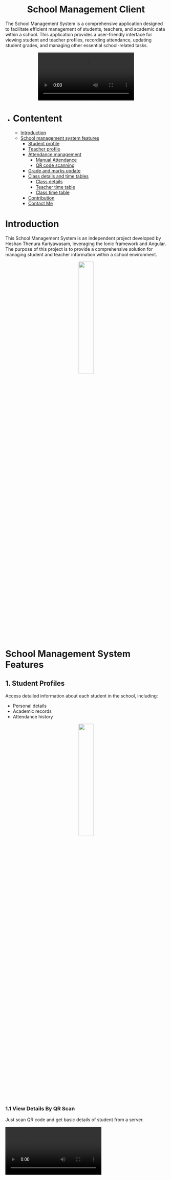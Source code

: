 # <h1 align="center">School Management Client</h1>

The School Management System is a comprehensive application designed to facilitate efficient management of students, teachers, and academic data within a school. This application provides a user-friendly interface for viewing student and teacher profiles, recording attendance, updating student grades, and managing other essential school-related tasks.

<p align="center"> 
<video src="https://user-images.githubusercontent.com/75155192/282219571-2c2379cc-47d6-45bc-8ae7-1a037086c6eb.mp4" autoplay>
</p>

- # Contentent
  - [Introduction](#introduction)
  - [School management system features](#school-management-system-features)
    - [Student profile](#1-student-profiles)
    - [Teacher profile](#2-teacher-profiles)
    - [Attendance management](#3-attendance-management)
      - [Manual Attendance](#31-manual-attendance)
      - [QR code scanning](#32-qr-code-scanning)
    - [Grade and marks update](#4-grade-and-marks-update)
    - [Class details and time tables](#5-class-details-and-timetables)
      - [Class details](#51-class-details)
      - [Teacher time table](#52-teacher-timetables)
      - [Class time table](#53-class-timetables)
    - [Contribution](#contributing-to-school-management-client)
    - [Contact Me](#if-youre-interested-in-custom-application-development-or-would-like-to-discuss-a-project-please-dont-hesitate-to-contact-me)

# Introduction

This School Management System is an independent project developed by Heshan Thenura Kariyawasam, leveraging the Ionic framework and Angular. The purpose of this project is to provide a comprehensive solution for managing student and teacher information within a school environment.

<p align="center"> 
<img src="https://user-images.githubusercontent.com/75155192/282219400-d7f5d9cc-4986-40ca-b0bc-04bba93da82e.png" width="30%" >
</p>

# School Management System Features

## 1. Student Profiles

Access detailed information about each student in the school, including:

- Personal details
- Academic records
- Attendance history
<p align="center"> 
<img src="https://user-images.githubusercontent.com/75155192/282219277-70bf38f7-e5b6-47e0-89e6-791ddedcf647.png" width="30%">
</p>

### 1.1 View Details By QR Scan

Just scan QR code and get basic details of student from a server.

<video src="https://user-images.githubusercontent.com/75155192/282802253-b69fb234-bab6-42f0-a9e3-a596a4026925.mp4">

## 2. Teacher Profiles

View profiles of teachers associated with the school, containing information about:

- Qualifications
- Classes taught
- Contact details
<p align="center"> 
<img src="https://user-images.githubusercontent.com/75155192/282219346-b9996d3b-d819-4d73-b2e0-e5d6b4763652.png" width="30%">
</p>

## 3. Attendance Management

### 3.1 Manual Attendance

Easily record and manage attendance for each class session manually, providing:

- User-friendly interface
- Attendance reports for analysis
- Future reference for administrative purposes

### 3.2 QR Code Scanning

Take advantage of the QR code scanning feature to streamline the attendance process:

- Generate unique QR codes for each class session.
- Students can use their smartphones to scan the QR code upon entering the classroom.
- Automatic attendance recording, reducing manual effort.
- Improved accuracy and efficiency in attendance tracking.

## 4. Grade and Marks Update

Effortlessly update and manage student marks and grades, ensuring:

- Accuracy and reliability of academic records
- Timely and efficient grading processes
- Seamless integration with other school management features

## 5. Class Details and Timetables

### 5.1 Class Details

Provide comprehensive details about each class, including:

- Class name
- Class teacher
- Number of students
<p align="center"> 
<img src="https://user-images.githubusercontent.com/75155192/282219409-5aef8327-639e-4df0-bb7c-eef58cf9e9d7.png" width="30%">
</p>

### 5.2 Teacher Timetables

View timetables for each teacher, showcasing:

- Days and times of classes
- Subjects taught

### 5.3 Class Timetables

Access timetables for each class, displaying:

- Subjects
- Teachers
- Days and times of classes

Including these features enhances the overall functionality of the School Management System, providing users with a complete tool for managing both administrative and academic aspects of the school.

<p align="center"> 
<img src="https://user-images.githubusercontent.com/75155192/282219363-17ef8af1-26ad-44f4-a2fa-2cfd94385634.png" width="30%">
</p>

<!-- # Installation

Follow these steps to set up the School Management System:

```bash
# Clone the repository
git clone https://github.com/yourusername/school-management-system.git

# Navigate to the project directory
cd school-management-system

# Install dependencies
npm install

# Start the application
npm start
``` -->

# Contributing to School Management Client

We welcome and appreciate contributions from the community! By contributing to this project, you agree to abide by our [Code of Conduct](CODE_OF_CONDUCT.md).

## Areas for Contribution

### 1.UI Development

If you are a UI developer, consider contributing by:

Enhancing the user interface for a better user experience.
Implementing responsive design for various devices.
Improving overall aesthetics and usability.

### 2. Backend Development

Backend developers can contribute by:

Optimizing database queries and improving data retrieval efficiency.
Implementing additional features related to data management.
Enhancing the overall performance and security of the backend.

### 3. Ionic and Angular Development

Developers with expertise in Ionic and Angular can contribute by:

Improving the existing Ionic components and services.
Enhancing the Angular architecture of the application.
Adding new features that leverage the capabilities of Ionic and Angular.

### 4. Spring Boot Development

Spring Boot developers can contribute by:

Optimizing and securing the backend API endpoints.
Implementing additional features using Spring Boot.
Enhancing the overall performance and scalability of the backend.
Code Style and Guidelines
Please adhere to the established code style and guidelines in the project to maintain consistency across contributions.

### Code of Conduct

Ensure that you follow our Code of Conduct when contributing to the project.

Thank you for your contributions! Let's work together to make the School Management System even more robust and feature-rich.

### If you're interested in custom application development or would like to discuss a project, please don't hesitate to contact me

<a name="contact"></a>

<ul>
    <li><a href="https://twitter.com/Heshantk">Twitter</a></li>
    <li><a href="https://www.linkedin.com/in/heshanthenura">LinkedIn</a></li>
    <li><a href="https://www.instagram.com/heshan_thenura/">Instagram</a></li>
    <li><a href="https://youtube.com/@heshanthenura">YouTube</a></li>
    <li><a href="https://www.tiktok.com/@heshanthenura">TikTok</a></li>
</ul>
